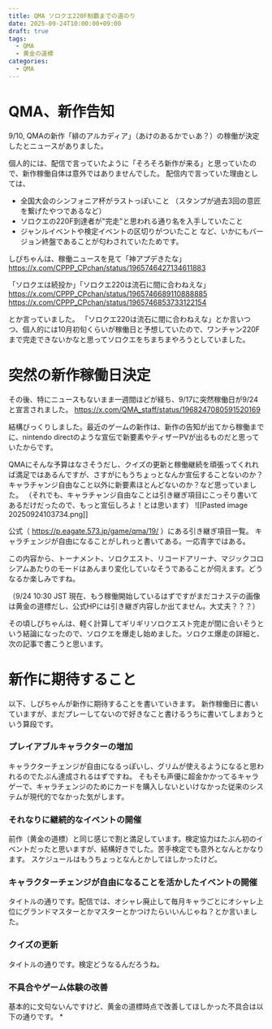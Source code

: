 ```yaml
---
title: QMA ソロクエ220F制覇までの道のり
date: 2025-09-24T10:00:00+09:00
draft: true
tags:
  - QMA
  - 黄金の道標
categories:
  - QMA
---
```

# QMA、新作告知
9/10, QMAの新作「緋のアルカディア」（あけのあるかでぃあ？）の稼働が決定したとニュースがありました。

個人的には、配信で言っていたように「そろそろ新作が来る」と思っていたので、新作稼働自体は意外ではありませんでした。
配信内で言っていた理由としては、

* 全国大会のシンフォニア杯がラストっぽいこと
  （スタンプが過去3回の意匠を繋げたやつであるなど）
* ソロクエの220F到達者が"完走"と思われる通り名を入手していたこと
* ジャンルイベントや検定イベントの区切りがついたこと
など、いかにもバージョン終盤であることが匂わされていたためです。

しぴちゃんは、稼働ニュースを見て「神アプデきたな」
https://x.com/CPPP_CPchan/status/1965746427134611883

「ソロクエは続投か」「ソロクエ220は流石に間に合わねえな」
https://x.com/CPPP_CPchan/status/1965746689110888885
https://x.com/CPPP_CPchan/status/1965746853733122154

とか言っていました。
「ソロクエ220は流石に間に合わねえな」とか言いつつ、個人的には10月初旬くらいが稼働日と予想していたので、ワンチャン220Fまで完走できないかなと思ってソロクエをちまちまやろうとしていました。



# 突然の新作稼働日決定
その後、特にニュースもないまま一週間ほどが経ち、9/17に突然稼働日が9/24と宣言されました。
https://x.com/QMA_staff/status/1968247080591520169

結構びっくりしました。最近のゲームの新作は、新作の告知が出てから稼働までに、nintendo directのような宣伝で新要素やティザーPVが出るものだと思っていたからです。

QMAにそんな予算はなさそうだし、クイズの更新と稼働継続を頑張ってくれれば満足ではあるんですが、さすがにもうちょっとなんか宣伝することないのか？キャラチャンジ自由なこと以外に新要素ほとんどないのか？など思っていました。
（それでも、キャラチャンジ自由なことは引き継ぎ項目にこっそり書いてあるだけだったので、もっと宣伝しろよ！とは思います）
![[Pasted image 20250924103734.png]]

公式（ https://p.eagate.573.jp/game/qma/19/ ）にある引き継ぎ項目一覧。
キャラチェンジが自由になることがしれっと書いてある。一応青字ではある。

この内容から、トーナメント、ソロクエスト、リコードアリーナ、マジックコロシアムあたりのモードはあんまり変化していなそうであることが伺えます。どうなるか楽しみですね。

（9/24 10:30 JST 現在、もう稼働開始しているはずですがまだコナステの画像は黄金の道標だし、公式HPには引き継ぎ内容しか出てません。大丈夫？？？）

その頃しぴちゃんは、軽く計算してギリギリソロクエスト完走が間に合いそうという結論になったので、ソロクエを爆走し始めました。ソロクエ爆走の詳細と、次の記事で書こうと思います。

# 新作に期待すること
以下、しぴちゃんが新作に期待することを書いていきます。
新作稼働日に書いていますが、まだプレーしてないので好きなこと書けるうちに書いてしまおうという算段です。

### プレイアブルキャラクターの増加
キャラクターチェンジが自由になるっぽいし、グリムが使えるようになると思われるのでたぶん達成されるはずですね。
そもそも声優に超金かかってるキャラゲーで、キャラチェンジのためにカードを購入しないといけなかった従来のシステムが現代的でなかった気がします。

### それなりに継続的なイベントの開催
前作（黄金の道標）と同じ感じで割と満足しています。検定協力はたぶん初のイベントだったと思いますが、結構好きでした。苦手検定でも意外となんとかなります。
スケジュールはもうちょっとなんとかしてほしかったけど。

### キャラクターチェンジが自由になることを活かしたイベントの開催
タイトルの通りです。配信では、オシャレ廃止して毎月キャラごとにオシャレ上位にグランドマスターとかマスターとかつけたらいいんじゃね？とか言いました。

### クイズの更新
タイトルの通りです。検定どうなるんだろうね。

### 不具合やゲーム体験の改善
基本的に文句ないんですけど、黄金の道標時点で改善してほしかった不具合は以下の通りです。
* 